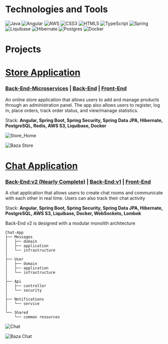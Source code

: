 # Technologies and Tools

![Java](https://img.shields.io/badge/java-%23ED8B00.svg?style=for-the-badge&logo=openjdk&logoColor=white) 
![Angular](https://img.shields.io/badge/angular-%23DD0031.svg?style=for-the-badge&logo=angular&logoColor=white) 
![AWS](https://img.shields.io/badge/AWS_S3-%23FF9900.svg?style=for-the-badge&logo=amazon-aws&logoColor=white) 
![CSS3](https://img.shields.io/badge/css3-%231572B6.svg?style=for-the-badge&logo=css3&logoColor=white) 
![HTML5](https://img.shields.io/badge/html5-%23E34F26.svg?style=for-the-badge&logo=html5&logoColor=white) 
![TypeScript](https://img.shields.io/badge/typescript-%23007ACC.svg?style=for-the-badge&logo=typescript&logoColor=white)
![Spring](https://img.shields.io/badge/spring-%236DB33F.svg?style=for-the-badge&logo=spring&logoColor=white) 
![Liquibase](https://img.shields.io/badge/liquibase-%230db7ed.svg?style=for-the-badge&logo=liquibase&logoColor=white)
![Hibernate](https://img.shields.io/badge/Hibernate-59666C?style=for-the-badge&logo=Hibernate&logoColor=white) 
![Postgres](https://img.shields.io/badge/postgres-%23316192.svg?style=for-the-badge&logo=postgresql&logoColor=white)
![Docker](https://img.shields.io/badge/docker-%230db7ed.svg?style=for-the-badge&logo=docker&logoColor=white)

# Projects
# [Store Application](https://github.com/uzytkownik/example-repo)
### [Back-End-Microservices](https://github.com/JakubDevv/Store-Microservices-BackEnd) | [Back-End](https://github.com/JakubDevv/Store-BackEnd) | [Front-End](https://github.com/JakubDevv/Store-FrontEnd)

An online store application that allows users to add and manage products through an administration panel. The app also allows users to register, log in, place orders, track order status, and view/manage statistics.

Stack: **Angular, Spring Boot, Spring Security, Spring Data JPA, Hibernate, PostgreSQL, Redis, AWS S3, Liquibase, Docker**

![Store_Home](https://github.com/user-attachments/assets/e581a995-6bb9-4204-a2bb-89e023739edc)

![Baza Store](https://github.com/user-attachments/assets/20b881f0-1b96-4791-9f9d-0a8a016bf95d)

# [Chat Application](docs/CONTRIBUTING.md)
### [Back-End:v2 (Nearly Complete)](https://github.com/JakubDevv/Chat-Modular-Monolith-BackEnd)  | [Back-End:v1](https://github.com/JakubDevv/Chat-BackEnd)  | [Front-End](https://github.com/JakubDevv/Chat-FrontEnd)

A chat application that allows users to create chat rooms and communicate with each other in real time. Users can also track their chat activity

Stack: **Angular, Spring Boot, Spring Security, Spring Data JPA, Hibernate, PostgreSQL, AWS S3, Liquibase, Docker, WebSockets, Lombok**

Back-End v2 is designed with a modular monolith architecture

```
Chat-App                  
├── Messages              
│   ├── domain           
│   ├── application      
│   └── infrastructure   
│                        
├── User              
│   ├── domain           
│   ├── application      
│   └── infrastructure   
│   
├── Api              
│   ├── controller
│   └── security
│
├── Notifications              
│   └── service                  
│
└── Shared                      
    └── common resources  
```

![Chat](https://github.com/user-attachments/assets/864ec9e0-63ce-465f-bd8f-60d97264d28d)

![Baza Chat](https://github.com/user-attachments/assets/cb5c81aa-95a3-4145-9d79-1c97791d087c)
